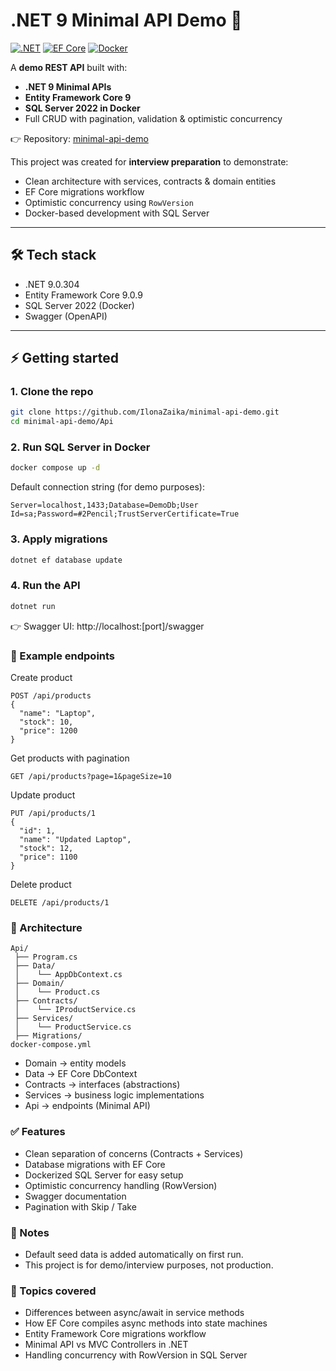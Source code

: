 # .NET 9 Minimal API Demo 🚀

[![.NET](https://img.shields.io/badge/.NET-9.0-purple?logo=dotnet)](https://dotnet.microsoft.com/)
[![EF Core](https://img.shields.io/badge/EntityFrameworkCore-9.0.9-green)](https://learn.microsoft.com/en-us/ef/core/)
[![Docker](https://img.shields.io/badge/Docker-SQL--Server-blue?logo=docker)](https://hub.docker.com/_/microsoft-mssql-server)

A **demo REST API** built with:

- **.NET 9 Minimal APIs**
- **Entity Framework Core 9**
- **SQL Server 2022 in Docker**
- Full CRUD with pagination, validation & optimistic concurrency

👉 Repository: [minimal-api-demo](https://github.com/IlonaZaika/minimal-api-demo.git)

This project was created for **interview preparation** to demonstrate:

- Clean architecture with services, contracts & domain entities
- EF Core migrations workflow
- Optimistic concurrency using `RowVersion`
- Docker-based development with SQL Server

---

## 🛠️ Tech stack

- .NET 9.0.304
- Entity Framework Core 9.0.9
- SQL Server 2022 (Docker)
- Swagger (OpenAPI)

---

## ⚡ Getting started

### 1. Clone the repo

```bash
git clone https://github.com/IlonaZaika/minimal-api-demo.git
cd minimal-api-demo/Api
```

### 2. Run SQL Server in Docker

```bash
docker compose up -d
```

Default connection string (for demo purposes):

```pgsql
Server=localhost,1433;Database=DemoDb;User Id=sa;Password=#2Pencil;TrustServerCertificate=True
```

### 3. Apply migrations

```bash
dotnet ef database update
```

### 4. Run the API

```bash
dotnet run
```

👉 Swagger UI: http://localhost:[port]/swagger

### 📌 Example endpoints

Create product

```http
POST /api/products
{
  "name": "Laptop",
  "stock": 10,
  "price": 1200
}
```

Get products with pagination

```http
GET /api/products?page=1&pageSize=10
```

Update product

```http
PUT /api/products/1
{
  "id": 1,
  "name": "Updated Laptop",
  "stock": 12,
  "price": 1100
}
```

Delete product

```http
DELETE /api/products/1
```

### 🧩 Architecture

```root
Api/
 ├── Program.cs
 ├── Data/
 │    └── AppDbContext.cs
 ├── Domain/
 │    └── Product.cs
 ├── Contracts/
 │    └── IProductService.cs
 ├── Services/
 │    └── ProductService.cs
 ├── Migrations/
docker-compose.yml
```

- Domain → entity models
- Data → EF Core DbContext
- Contracts → interfaces (abstractions)
- Services → business logic implementations
- Api → endpoints (Minimal API)

### ✅ Features

- Clean separation of concerns (Contracts + Services)
- Database migrations with EF Core
- Dockerized SQL Server for easy setup
- Optimistic concurrency handling (RowVersion)
- Swagger documentation
- Pagination with Skip / Take

### 📖 Notes

- Default seed data is added automatically on first run.
- This project is for demo/interview purposes, not production.

### 🎯 Topics covered

- Differences between async/await in service methods
- How EF Core compiles async methods into state machines
- Entity Framework Core migrations workflow
- Minimal API vs MVC Controllers in .NET
- Handling concurrency with RowVersion in SQL Server
